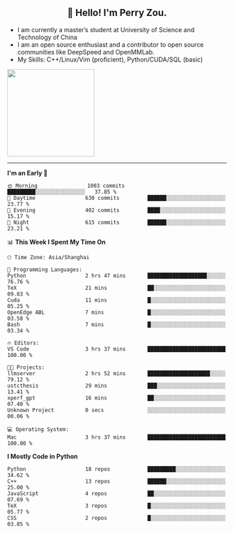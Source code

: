 <h2 align="center">👋 Hello! I'm Perry Zou.</h2>

- I am currently a master’s student at University of Science and Technology of China
- I am an open source enthusiast and a contributor to open source communities like DeepSpeed and OpenMMLab.
- My Skills: C++/Linux/Vim (proficient), Python/CUDA/SQL (basic)

<img height=200 align="center" src="https://github-readme-stats.vercel.app/api?username=zonepg" />

-------

<!--START_SECTION:waka-->
**I'm an Early 🐤** 

```text
🌞 Morning                1003 commits        █████████░░░░░░░░░░░░░░░░   37.85 % 
🌆 Daytime                630 commits         ██████░░░░░░░░░░░░░░░░░░░   23.77 % 
🌃 Evening                402 commits         ████░░░░░░░░░░░░░░░░░░░░░   15.17 % 
🌙 Night                  615 commits         ██████░░░░░░░░░░░░░░░░░░░   23.21 % 
```


📊 **This Week I Spent My Time On** 

```text
🕑︎ Time Zone: Asia/Shanghai

💬 Programming Languages: 
Python                   2 hrs 47 mins       ███████████████████░░░░░░   76.76 % 
TeX                      21 mins             ██░░░░░░░░░░░░░░░░░░░░░░░   09.83 % 
Cuda                     11 mins             █░░░░░░░░░░░░░░░░░░░░░░░░   05.25 % 
OpenEdge ABL             7 mins              █░░░░░░░░░░░░░░░░░░░░░░░░   03.58 % 
Bash                     7 mins              █░░░░░░░░░░░░░░░░░░░░░░░░   03.34 % 

🔥 Editors: 
VS Code                  3 hrs 37 mins       █████████████████████████   100.00 % 

🐱‍💻 Projects: 
llmserver                2 hrs 52 mins       ████████████████████░░░░░   79.12 % 
ustcthesis               29 mins             ███░░░░░░░░░░░░░░░░░░░░░░   13.41 % 
xperf_gpt                16 mins             ██░░░░░░░░░░░░░░░░░░░░░░░   07.40 % 
Unknown Project          0 secs              ░░░░░░░░░░░░░░░░░░░░░░░░░   00.06 % 

💻 Operating System: 
Mac                      3 hrs 37 mins       █████████████████████████   100.00 % 
```

**I Mostly Code in Python** 

```text
Python                   18 repos            █████████░░░░░░░░░░░░░░░░   34.62 % 
C++                      13 repos            ██████░░░░░░░░░░░░░░░░░░░   25.00 % 
JavaScript               4 repos             ██░░░░░░░░░░░░░░░░░░░░░░░   07.69 % 
TeX                      3 repos             █░░░░░░░░░░░░░░░░░░░░░░░░   05.77 % 
CSS                      2 repos             █░░░░░░░░░░░░░░░░░░░░░░░░   03.85 % 
```




<!--END_SECTION:waka-->
